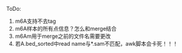 ToDo:
1. m6A支持不去tag
2. m6A样本的所有点信息？怎么和merge结合
3. m6Am用于merge之前的文件名需要更改
4. 若A.bed_sorted中read name与*.sam不匹配，awk脚本会卡死！！！